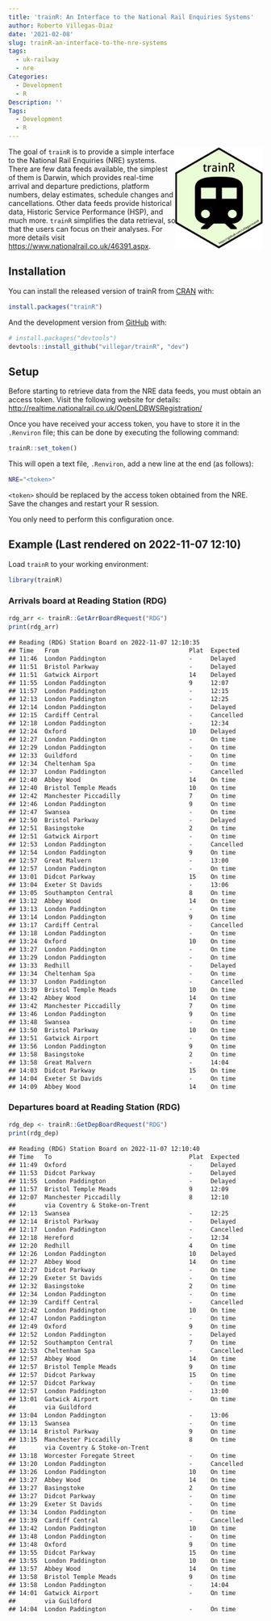 ```yaml
---
title: 'trainR: An Interface to the National Rail Enquiries Systems'
author: Roberto Villegas-Diaz
date: '2021-02-08'
slug: trainR-an-interface-to-the-nre-systems
tags:
  - uk-railway
  - nre
Categories:
  - Development
  - R
Description: ''
Tags:
  - Development
  - R
---
```


<img src="https://raw.githubusercontent.com/villegar/trainR/main/inst/images/logo.png" alt="logo" align="right" height=200px/>

The goal of `trainR` is to provide a simple interface to the 
National Rail Enquiries (NRE) systems. There are few data feeds 
available, the simplest of them is Darwin, which provides real-time 
arrival and departure predictions, platform numbers, delay estimates, 
schedule changes and cancellations. Other data feeds provide historical 
data, Historic Service Performance (HSP), and much more. `trainR` 
simplifies the data retrieval, so that the users can focus on their 
analyses. For more details visit 
https://www.nationalrail.co.uk/46391.aspx.

## Installation

You can install the released version of trainR from [CRAN](https://CRAN.R-project.org) with:

``` r
install.packages("trainR")
```

And the development version from [GitHub](https://github.com/) with:

``` r
# install.packages("devtools")
devtools::install_github("villegar/trainR", "dev")
```

## Setup
Before starting to retrieve data from the NRE data feeds, you must obtain an access token. 
Visit the following website for details: http://realtime.nationalrail.co.uk/OpenLDBWSRegistration/

Once you have received your access token, you have to store it in the `.Renviron` file; this can be 
done by executing the following command:


```r
trainR::set_token()
```

This will open a text file, `.Renviron`, add a new line at the end (as follows):

```bash
NRE="<token>"
```

`<token>` should be replaced by the access token obtained from the NRE. Save the changes and restart 
your R session.

You only need to perform this configuration once.

## Example (Last rendered on 2022-11-07 12:10)

Load `trainR` to your working environment:

```r
library(trainR)
```

### Arrivals board at Reading Station (RDG)


```r
rdg_arr <- trainR::GetArrBoardRequest("RDG")
print(rdg_arr)
```

```
## Reading (RDG) Station Board on 2022-11-07 12:10:35
## Time   From                                    Plat  Expected
## 11:46  London Paddington                       -     Delayed
## 11:51  Bristol Parkway                         -     Delayed
## 11:51  Gatwick Airport                         14    Delayed
## 11:55  London Paddington                       9     12:07
## 11:57  London Paddington                       -     12:15
## 12:13  London Paddington                       -     12:25
## 12:14  London Paddington                       -     Delayed
## 12:15  Cardiff Central                         -     Cancelled
## 12:18  London Paddington                       -     12:34
## 12:24  Oxford                                  10    Delayed
## 12:27  London Paddington                       -     On time
## 12:29  London Paddington                       -     On time
## 12:33  Guildford                               -     On time
## 12:34  Cheltenham Spa                          -     On time
## 12:37  London Paddington                       -     Cancelled
## 12:40  Abbey Wood                              14    On time
## 12:40  Bristol Temple Meads                    10    On time
## 12:42  Manchester Piccadilly                   7     On time
## 12:46  London Paddington                       9     On time
## 12:47  Swansea                                 -     On time
## 12:50  Bristol Parkway                         -     Delayed
## 12:51  Basingstoke                             2     On time
## 12:51  Gatwick Airport                         -     On time
## 12:53  London Paddington                       -     Cancelled
## 12:54  London Paddington                       9     On time
## 12:57  Great Malvern                           -     13:00
## 12:57  London Paddington                       -     On time
## 13:01  Didcot Parkway                          15    On time
## 13:04  Exeter St Davids                        -     13:06
## 13:05  Southampton Central                     8     On time
## 13:12  Abbey Wood                              14    On time
## 13:13  London Paddington                       -     On time
## 13:14  London Paddington                       9     On time
## 13:17  Cardiff Central                         -     Cancelled
## 13:18  London Paddington                       -     On time
## 13:24  Oxford                                  10    On time
## 13:27  London Paddington                       -     On time
## 13:29  London Paddington                       -     On time
## 13:33  Redhill                                 -     Delayed
## 13:34  Cheltenham Spa                          -     On time
## 13:37  London Paddington                       -     Cancelled
## 13:39  Bristol Temple Meads                    10    On time
## 13:42  Abbey Wood                              14    On time
## 13:42  Manchester Piccadilly                   7     On time
## 13:46  London Paddington                       9     On time
## 13:48  Swansea                                 -     On time
## 13:50  Bristol Parkway                         10    On time
## 13:51  Gatwick Airport                         -     On time
## 13:56  London Paddington                       9     On time
## 13:58  Basingstoke                             2     On time
## 13:58  Great Malvern                           -     14:04
## 14:03  Didcot Parkway                          15    On time
## 14:04  Exeter St Davids                        -     On time
## 14:09  Abbey Wood                              14    On time
```

### Departures board at Reading Station (RDG)


```r
rdg_dep <- trainR::GetDepBoardRequest("RDG")
print(rdg_dep)
```

```
## Reading (RDG) Station Board on 2022-11-07 12:10:40
## Time   To                                      Plat  Expected
## 11:49  Oxford                                  -     Delayed
## 11:53  Didcot Parkway                          -     Delayed
## 11:55  London Paddington                       -     Delayed
## 11:57  Bristol Temple Meads                    9     12:09
## 12:07  Manchester Piccadilly                   8     12:10
##        via Coventry & Stoke-on-Trent           
## 12:13  Swansea                                 -     12:25
## 12:14  Bristol Parkway                         -     Delayed
## 12:17  London Paddington                       -     Cancelled
## 12:18  Hereford                                -     12:34
## 12:20  Redhill                                 4     On time
## 12:26  London Paddington                       10    Delayed
## 12:27  Abbey Wood                              14    On time
## 12:27  Didcot Parkway                          -     On time
## 12:29  Exeter St Davids                        -     On time
## 12:32  Basingstoke                             2     On time
## 12:34  London Paddington                       -     On time
## 12:39  Cardiff Central                         -     Cancelled
## 12:42  London Paddington                       10    On time
## 12:47  London Paddington                       -     On time
## 12:49  Oxford                                  9     On time
## 12:52  London Paddington                       -     Delayed
## 12:52  Southampton Central                     7     On time
## 12:53  Cheltenham Spa                          -     Cancelled
## 12:57  Abbey Wood                              14    On time
## 12:57  Bristol Temple Meads                    9     On time
## 12:57  Didcot Parkway                          15    On time
## 12:57  Didcot Parkway                          -     On time
## 12:57  London Paddington                       -     13:00
## 13:01  Gatwick Airport                         -     On time
##        via Guildford                           
## 13:04  London Paddington                       -     13:06
## 13:13  Swansea                                 -     On time
## 13:14  Bristol Parkway                         9     On time
## 13:15  Manchester Piccadilly                   8     On time
##        via Coventry & Stoke-on-Trent           
## 13:18  Worcester Foregate Street               -     On time
## 13:20  London Paddington                       -     Cancelled
## 13:26  London Paddington                       10    On time
## 13:27  Abbey Wood                              14    On time
## 13:27  Basingstoke                             2     On time
## 13:27  Didcot Parkway                          -     On time
## 13:29  Exeter St Davids                        -     On time
## 13:34  London Paddington                       -     On time
## 13:39  Cardiff Central                         -     Cancelled
## 13:42  London Paddington                       10    On time
## 13:48  London Paddington                       -     On time
## 13:48  Oxford                                  9     On time
## 13:55  Didcot Parkway                          15    On time
## 13:55  London Paddington                       10    On time
## 13:57  Abbey Wood                              14    On time
## 13:58  Bristol Temple Meads                    9     On time
## 13:58  London Paddington                       -     14:04
## 14:01  Gatwick Airport                         -     On time
##        via Guildford                           
## 14:04  London Paddington                       -     On time
```

